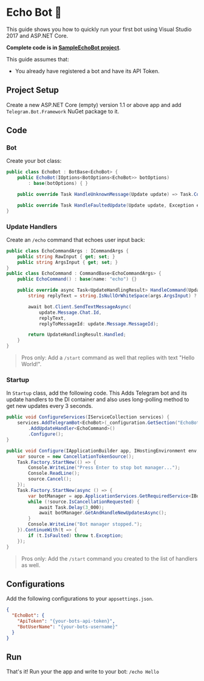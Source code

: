 # Echo Bot 🤖

This guide shows you how to quickly run your first bot using Visual Studio 2017 and ASP.NET Core.

**Complete code is in [SampleEchoBot project](../../../sample/SampleEchoBot)**.

This guide assumes that:

- You already have registered a bot and have its API Token.

## Project Setup

Create a new ASP.NET Core (empty) version 1.1 or above app and add `Telegram.Bot.Framework` NuGet package to it.

## Code

### Bot

Create your bot class:

```c#
public class EchoBot : BotBase<EchoBot> {
    public EchoBot(IOptions<BotOptions<EchoBot>> botOptions)
        : base(botOptions) { }

    public override Task HandleUnknownMessage(Update update) => Task.CompletedTask;

    public override Task HandleFaultedUpdate(Update update, Exception e) => Task.CompletedTask;
}
```

### Update Handlers

Create an `/echo` command that echoes user input back:

```c#
public class EchoCommandArgs : ICommandArgs {
    public string RawInput { get; set; }
    public string ArgsInput { get; set; }
}
public class EchoCommand : CommandBase<EchoCommandArgs> {
    public EchoCommand() : base(name: "echo") {}

    public override async Task<UpdateHandlingResult> HandleCommand(Update update, EchoCommandArgs args) {
        string replyText = string.IsNullOrWhiteSpace(args.ArgsInput) ? "Echo What?" : args.ArgsInput;

        await bot.Client.SendTextMessageAsync(
            update.Message.Chat.Id,
            replyText,
            replyToMessageId: update.Message.MessageId);

        return UpdateHandlingResult.Handled;
    }
}
```

> Pros only: Add a `/start` command as well that replies with text "Hello World!".

### Startup

In `Startup` class, add the following code. This Adds Telegram bot and its update handlers to the DI
container and also uses long-polling method to get new updates every 3 seconds.

```c#
public void ConfigureServices(IServiceCollection services) {
    services.AddTelegramBot<EchoBot>(_configuration.GetSection("EchoBot"))
        .AddUpdateHandler<EchoCommand>()
        .Configure();
}

public void Configure(IApplicationBuilder app, IHostingEnvironment env, ILoggerFactory loggerFactory) {
    var source = new CancellationTokenSource();
    Task.Factory.StartNew(() => {
        Console.WriteLine("Press Enter to stop bot manager...");
        Console.ReadLine();
        source.Cancel();
    });
    Task.Factory.StartNew(async () => {
        var botManager = app.ApplicationServices.GetRequiredService<IBotManager<EchoBot>>();
        while (!source.IsCancellationRequested) {
            await Task.Delay(3_000);
            await botManager.GetAndHandleNewUpdatesAsync();
        }
        Console.WriteLine("Bot manager stopped.");
    }).ContinueWith(t => {
        if (t.IsFaulted) throw t.Exception;
    });
}
```

> Pros only: Add the `/start` command you created to the list of handlers as well.

## Configurations

Add the following configurations to your `appsettings.json`.

```json
{
  "EchoBot": {
    "ApiToken": "{your-bots-api-token}",
    "BotUserName": "{your-bots-username}"
  }
}
```

## Run

That's it! Run your the app and write to your bot: `/echo Hello`